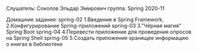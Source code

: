 Слушатель: Соколов Эльдар Эмирович
группа: Spring 2020-11

Домашние задания:
spring-02
    1.Введение в Spring Framework, 
    2.Конфигурирование Spring-приложений 
spring-03
    3."Чёрная магия" Spring Boot
spring-04
    4.Перевести приложение для проведения опросов на Spring Shell
spring-05
    5.Создать приложение хранящее информацию о книгах в библиотеке